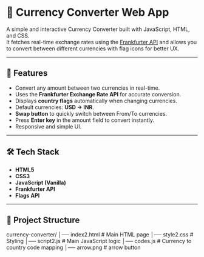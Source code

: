 # 💱 Currency Converter Web App

A simple and interactive Currency Converter built with JavaScript, HTML, and CSS.  
It fetches real-time exchange rates using the [Frankfurter API](https://www.frankfurter.app/) and allows you to convert between different currencies with flag icons for better UX.

---

## 🚀 Features
- Convert any amount between two currencies in real-time.
- Uses the **Frankfurter Exchange Rate API** for accurate conversion.
- Displays **country flags** automatically when changing currencies.
- Default currencies: **USD → INR**.
- **Swap button** to quickly switch between From/To currencies.
- Press **Enter key** in the amount field to convert instantly.
- Responsive and simple UI.

---

## 🛠️ Tech Stack
- **HTML5**
- **CSS3**
- **JavaScript (Vanilla)**
- **Frankfurter API**
- **Flags API**

---

## 📂 Project Structure
currency-converter/
│── index2.html # Main HTML page
│── style2.css # Styling
│── script2.js # Main JavaScript logic
│── codes.js # Currency to country code mapping
│── arrow.png # arrow button

